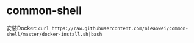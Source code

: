 # common-shell

安装Docker:
`curl https://raw.githubusercontent.com/nieaowei/common-shell/master/docker-install.sh|bash`
